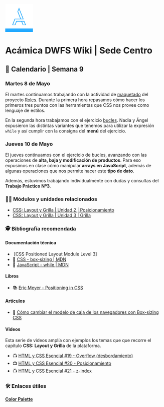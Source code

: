 <img src="/assets/acamica.jpg">

# Acámica DWFS Wiki | Sede Centro

## 📅 Calendario | Semana 9

### Martes 8 de Mayo

El martes continuamos trabajando con la actividad de [maquetado](/roles/02-maquetado-de-grilla.md) del proyecto [Roles](/roles/roles.md). Durante la primera hora repasamos cómo hacer los primeros tres puntos con las herramientas que CSS nos provee como lenguaje de estilos.

En la segunda hora trabajamos con el ejercicio [bucles](/ejercicios/ejercicio-bucles.md). Nadia y Ángel expusieron las distintas variantes que tenemos para utilizar la expresión `while` y así cumplir con la consigna del **menú** del ejercicio.

### Jueves 10 de Mayo

El jueves continuamos con el ejercicio de bucles, avanzando con las operaciones de **alta, baja y modificación de productos**. Para eso expusimos en clase cómo manipular **arrays en JavaScript**, además de algunas operaciones que nos permite hacer este **tipo de dato**.

Además, estuvimos trabajando individualmente con dudas y consultas del **Trabajo Práctico Nº3**.

### 👩‍💻 Módulos y unidades relacionados

* [CSS: Layout y Grilla | Unidad 2 | Posicionamiento](https://www.acamica.com/clases/3993/css-layout-grilla/a-que-llamamos-layout)
* [CSS: Layout y Grilla | Unidad 3 | Grilla](https://www.acamica.com/clases/3999/css-layout-grilla/que-es-una-grilla)

### 🕵️ Bibliografía recomendada

#### Documentación técnica

* &nbsp;[](https://www.w3.org/TR/css-position-3/)[CSS Positioned Layout Module Level 3]
* 📄&nbsp;<a href="https://developer.mozilla.org/es/docs/Web/CSS/box-sizing" target="_blank">CSS - box-sizing | MDN</a>
* 📄&nbsp;<a href="https://developer.mozilla.org/es/docs/Web/JavaScript/Referencia/Sentencias/while" target="_blank">JavaScript - while | MDN</a>

#### Libros

* 📚&nbsp;<a href="http://shop.oreilly.com/product/0636920041719.do">Eric Meyer - Positioning in CSS</a>

#### Artículos

* 🔖&nbsp;[Cómo cambiar el modelo de caja de los navegadores con Box-sizing CSS](http://www.falconmasters.com/css/como-cambiar-modelo-de-caja-navegadores-box-sizing-css/")

#### Videos

Esta serie de videos amplía con ejemplos los temas que que recorre el capítulo **CSS: Layout y Grilla** de la plataforma.

* 📺&nbsp;[HTML y CSS Esencial #19 - Overflow (desbordamiento)](https://www.youtube.com/watch?v=_uCDCpD2IYE)
* 📺&nbsp;[HTML y CSS Esencial #20 - Posicionamiento](https://www.youtube.com/watch?v=VN9TyFtqni0)
* 📺&nbsp;[HTML y CSS Esencial #21 - z-index](https://www.youtube.com/watch?v=u2O_ys4X1cQ)

### 🛠️ Enlaces útiles

**[Color Palette](http://www.color-hex.com/color-palettes/)**